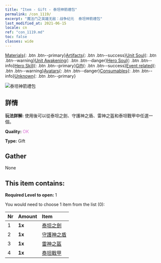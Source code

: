 ```yaml
---
title: "Item - Gift - 泰坦神箭禮包"
permalink: /con_1119/
excerpt: "魔法门之英雄无敌：战争纪元  泰坦神箭禮包"
last_modified_at: 2021-06-15
locale: cn
ref: "con_1119.md"
toc: false
classes: wide
---
```

 [Materials](/ItemsCN/){: .btn .btn--primary}[Artifacts](/ItemsCN/Artifacts/){: .btn .btn--success}[Unit Soul](/ItemsCN/UnitSoul/){: .btn .btn--warning}[Unit Awakening](/ItemsCN/UnitAwakening/){: .btn .btn--danger}[Hero Soul](/ItemsCN/HeroSoul/){: .btn .btn--info}[Hero Skill](/ItemsCN/HeroSkill/){: .btn .btn--primary}[Gift](/ItemsCN/Gift/){: .btn .btn--success}[Event related](/ItemsCN/Events/){: .btn .btn--warning}[Avatars](/ItemsCN/Avatars/){: .btn .btn--danger}[Consumables](/ItemsCN/Consumables/){: .btn .btn--info}[Unknown](/ItemsCN/Unknown/){: .btn .btn--primary}

 ![泰坦神箭禮包](/images/t/i_907003.png)

## 詳情
 **玩法詳解:** 使用後可以從泰坦之劍、守護神之盾、雷神之盔和泰坦戰甲中任選一個。

 **Quality:** <span style="color: #DA70D6">OK</span>

 **Type:** Gift

## Gather

  None

## This item contains:

 **Required Level to open:** 1

 You would need to choose 1 item from the list (0):

  | Nr | Amount |     Item    |
  |:---|:-------|:------------|
  | 1 |  **1x** | [泰坦之劍](/cn/Items/art_156/) |  | 
  | 2 |  **1x** | [守護神之盾](/cn/Items/art_157/) |  | 
  | 3 |  **1x** | [雷神之盔](/cn/Items/art_158/) |  | 
  | 4 |  **1x** | [泰坦戰甲](/cn/Items/art_159/) |  | 
